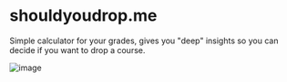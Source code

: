 # shouldyoudrop.me

Simple calculator for your grades, gives you "deep" insights so you can decide if you want to drop a course.

![image](https://user-images.githubusercontent.com/7855724/110063981-31158080-7d3a-11eb-8f59-e61ba0fe7a02.png)
